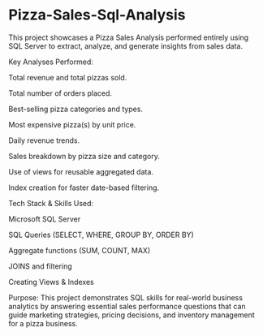 # Pizza-Sales-Sql-Analysis
This project showcases a Pizza Sales Analysis performed entirely using SQL Server to extract, analyze, and generate insights from sales data.

Key Analyses Performed:

Total revenue and total pizzas sold.

Total number of orders placed.

Best-selling pizza categories and types.

Most expensive pizza(s) by unit price.

Daily revenue trends.

Sales breakdown by pizza size and category.

Use of views for reusable aggregated data.

Index creation for faster date-based filtering.

Tech Stack & Skills Used:

Microsoft SQL Server

SQL Queries (SELECT, WHERE, GROUP BY, ORDER BY)

Aggregate functions (SUM, COUNT, MAX)

JOINS and filtering

Creating Views & Indexes

Purpose:
This project demonstrates SQL skills for real-world business analytics by answering essential sales performance questions that can guide marketing strategies, pricing decisions, and inventory management for a pizza business.
